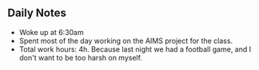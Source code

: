 ## Daily Notes

- Woke up at 6:30am
- Spent most of the day working on the AIMS project for the class.
- Total work hours: 4h. Because last night we had a football game, and I don't want to be too harsh on myself.